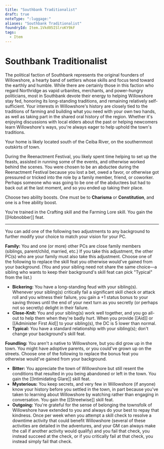 ```yaml
---
title: "Southbank Traditionalist"
draft: true
noteType: ":luggage:"
aliases: "Southbank Traditionalist"
foundryId: Item.1Vkd05ISlroKY9kF
tags:
  - Item
---
```


# Southbank Traditionalist

The political faction of Southbank represents the original founders of Willowshore, a hearty band of settlers whose skills and focus tend toward the earthly and humble. While there are certainly those in this faction who regard Northridge as vapid urbanites, merchants, and power-hungry politicians, most in Southbank devote their energy to helping Willowshore stay fed, honoring its long-standing traditions, and remaining relatively self-sufficient. Your interests in Willowshore's history are closely tied to the traditions of farming and building what you need with your own two hands, as well as taking part in the shared oral history of the region. Whether it's enjoying discussions with local elders about the past or helping newcomers learn Willowshore's ways, you're always eager to help uphold the town's traditions.

Your home is likely located south of the Ceiba River, on the southernmost outskirts of town.

During the Reenactment Festival, you likely spent time helping to set up the feasts, assisted in running some of the events, and otherwise worked behind the scenes. You were chosen to be an abductee during the Reenactment Festival because you lost a bet, owed a favor, or otherwise got pressured or tricked into the role by a family member, friend, or coworker. Perhaps someone who was going to be one of the abductees but had to back out at the last moment, and so you ended up taking their place.

Choose two ability boosts. One must be to **Charisma** or **Constitution**, and one is a free ability boost.

You're trained in the Crafting skill and the Farming Lore skill. You gain the [[Hobnobber]] feat.

* * *

You can add one of the following two adjustments to any background to further modify your choice to match your vision for your PC.

**Family:** You and one (or more) other PCs are close family members (siblings, parent/child, married, etc.) If you take this adjustment, the other PC(s) who are your family must also take this adjustment. Choose one of the following to replace the skill feat you otherwise would've gained from your background. (You and your sibling need not share the same choice—a sibling who wants to keep their background's skill feat can pick "Typical" from the list.)

*   **Bickering:** You have a long-standing feud with your sibling(s). Whenever your sibling(s) critically fail a significant skill check or attack roll and you witness their failure, you gain a +1 status bonus to your saving throws until the end of your next turn as you secretly (or perhaps not so secretly) delight in their failure. 
*   **Close-Knit:** You and your sibling(s) work well together, and you go all-out to help them when they're badly hurt. When you provide [[Aid]] or [[Administer First Aid]] to your sibling(s), the DC is 5 lower than normal.
*   **Typical:** You have a standard relationship with your sibling(s); don't change your background's skill feat.

**Foundling:** You aren't a native to Willowshore, but you did grow up in the town. You might have adoptive parents, or you could've grown up on the streets. Choose one of the following to replace the bonus feat you otherwise would've gained from your background.

*   **Bitter:** You appreciate the town of Willowshore but still resent the conditions that resulted in you being abandoned or left in the town. You gain the [[Intimidating Glare]] skill feat.
*   **Mysterious:** You keep secrets, and very few in Willowshore (if anyone) know your history before you settled in the town, in part because you've taken to learning about Willowshore by watching rather than engaging in conversation. You gain the [[Streetwise]] skill feat.
*   **Outgoing:** You're grateful for the sense of belonging the townsfolk of Willowshore have extended to you and always do your best to repay that kindness. Once per week when you attempt a skill check to resolve a downtime activity that could benefit Willowshore (several of these activities are detailed in the adventures, and your GM can always make the call if another activity would qualify) and you fail that check, you instead succeed at the check, or if you critically fail at that check, you instead simply fail that check.
